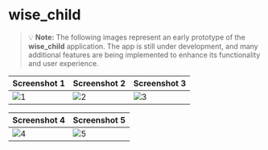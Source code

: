 # wise_child

> 💡 **Note:** The following images represent an early prototype of the **wise_child** application. The app is still under development, and many additional features are being implemented to enhance its functionality and user experience.

| Screenshot 1 | Screenshot 2 | Screenshot 3 |
|--------------|--------------|--------------|
| ![1](https://github.com/user-attachments/assets/fdee05cb-f923-49b7-b73e-de50c171fd0b) | ![2](https://github.com/user-attachments/assets/88b5f865-66b2-4929-b55d-427c9d4304a9) | ![3](https://github.com/user-attachments/assets/94edc6c7-0edd-41c4-baab-89dfd4830b31) |

| Screenshot 4 | Screenshot 5 |
|--------------|--------------|
| ![4](https://github.com/user-attachments/assets/4cb29576-2cd3-4100-a5f6-1bde3dcc4e78) | ![5](https://github.com/user-attachments/assets/5263f971-ffff-4d93-8426-adc896c20a33) |
